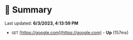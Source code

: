 # 📖 Summary
Last updated: **6/3/2023, 4:13:59 PM**

- `GET` [https://google.com](https://google.com) - **Up** (157ms)
